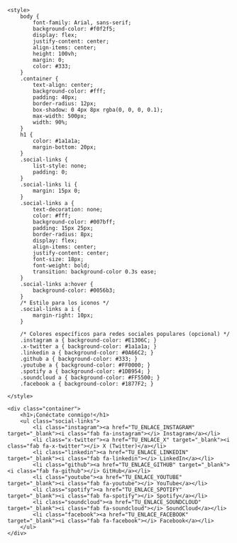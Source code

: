 <html lang="es">
<head>
    <meta charset="UTF-8">
    <meta name="viewport" content="width=device-width, initial-scale=1.0">
    <title>Mis Redes Sociales</title>
    <link rel="stylesheet" href="https://cdnjs.cloudflare.com/ajax/libs/font-awesome/6.5.2/css/all.min.css">
    
    <style>
        body {
            font-family: Arial, sans-serif;
            background-color: #f0f2f5;
            display: flex;
            justify-content: center;
            align-items: center;
            height: 100vh;
            margin: 0;
            color: #333;
        }
        .container {
            text-align: center;
            background-color: #fff;
            padding: 40px;
            border-radius: 12px;
            box-shadow: 0 4px 8px rgba(0, 0, 0, 0.1);
            max-width: 500px;
            width: 90%;
        }
        h1 {
            color: #1a1a1a;
            margin-bottom: 20px;
        }
        .social-links {
            list-style: none;
            padding: 0;
        }
        .social-links li {
            margin: 15px 0;
        }
        .social-links a {
            text-decoration: none;
            color: #fff;
            background-color: #007bff;
            padding: 15px 25px;
            border-radius: 8px;
            display: flex;
            align-items: center;
            justify-content: center;
            font-size: 18px;
            font-weight: bold;
            transition: background-color 0.3s ease;
        }
        .social-links a:hover {
            background-color: #0056b3;
        }
        /* Estilo para los iconos */
        .social-links a i {
            margin-right: 10px;
        }

        /* Colores específicos para redes sociales populares (opcional) */
        .instagram a { background-color: #E1306C; }
        .x-twitter a { background-color: #1a1a1a; }
        .linkedin a { background-color: #0A66C2; }
        .github a { background-color: #333; }
        .youtube a { background-color: #FF0000; }
        .spotify a { background-color: #1DB954; }
        .soundcloud a { background-color: #FF5500; }
        .facebook a { background-color: #1877F2; }

    </style>
</head>
<body>

    <div class="container">
        <h1>¡Conéctate conmigo!</h1>
        <ul class="social-links">
            <li class="instagram"><a href="TU_ENLACE_INSTAGRAM" target="_blank"><i class="fab fa-instagram"></i> Instagram</a></li>
            <li class="x-twitter"><a href="TU_ENLACE_X" target="_blank"><i class="fab fa-x-twitter"></i> X (Twitter)</a></li>
            <li class="linkedin"><a href="TU_ENLACE_LINKEDIN" target="_blank"><i class="fab fa-linkedin"></i> LinkedIn</a></li>
            <li class="github"><a href="TU_ENLACE_GITHUB" target="_blank"><i class="fab fa-github"></i> GitHub</a></li>
            <li class="youtube"><a href="TU_ENLACE_YOUTUBE" target="_blank"><i class="fab fa-youtube"></i> YouTube</a></li>
            <li class="spotify"><a href="TU_ENLACE_SPOTIFY" target="_blank"><i class="fab fa-spotify"></i> Spotify</a></li>
            <li class="soundcloud"><a href="TU_ENLACE_SOUNDCLOUD" target="_blank"><i class="fab fa-soundcloud"></i> SoundCloud</a></li>
            <li class="facebook"><a href="TU_ENLACE_FACEBOOK" target="_blank"><i class="fab fa-facebook"></i> Facebook</a></li>
        </ul>
    </div>

</body>
</html>
